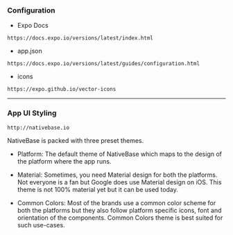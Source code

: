 
### Configuration
- Expo Docs
```
https://docs.expo.io/versions/latest/index.html
```
- app.json
```
https://docs.expo.io/versions/latest/guides/configuration.html
```
- icons
```
https://expo.github.io/vector-icons
```

---

### App UI Styling
```
http://nativebase.io
```

NativeBase is packed with three preset themes.

- Platform: The default theme of NativeBase which maps to the design of the platform where the app runs.

- Material: Sometimes, you need Material design for both the platforms. Not everyone is a fan but Google does use Material design on iOS. This theme is not 100% material yet but it can be used today.

- Common Colors: Most of the brands use a common color scheme for both the platforms but they also follow platform specific icons, font and orientation of the components. Common Colors theme is best suited for such use-cases.
